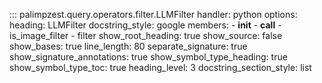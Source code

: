 <!-- ## Goal
Brief preamble with most content autogenerated from docstrings. -->

::: palimpzest.query.operators.filter.LLMFilter
    handler: python
    options:
      heading: LLMFilter
      docstring_style: google
      members:
        - __init__
        - __call__
        - is_image_filter
        - filter
      show_root_heading: true
      show_source: false
      show_bases: true
      line_length: 80
      separate_signature: true
      show_signature_annotations: true
      show_symbol_type_heading: true
      show_symbol_type_toc: true
      heading_level: 3
      docstring_section_style: list
